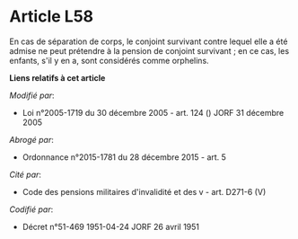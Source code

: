 # Article L58

En cas de séparation de corps, le conjoint survivant contre lequel elle a été admise ne peut prétendre à la pension de
conjoint survivant ; en ce cas, les enfants, s'il y en a, sont considérés comme orphelins.

**Liens relatifs à cet article**

_Modifié par_:

  - Loi n°2005-1719 du 30 décembre 2005 - art. 124 () JORF 31 décembre 2005

_Abrogé par_:

  - Ordonnance n°2015-1781 du 28 décembre 2015 - art. 5

_Cité par_:

  - Code des pensions militaires d'invalidité et des v - art. D271-6 (V)

_Codifié par_:

  - Décret n°51-469 1951-04-24 JORF 26 avril 1951

